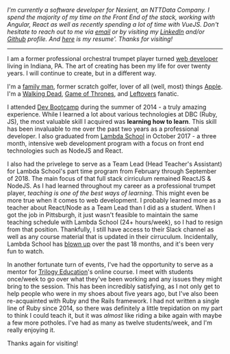 _I'm currently a software developer for Nexient, an NTTData Company. I spend the majority of my time on the Front End of the stack, working with Angular, React as well as recently spending a lot of time with VueJS. Don't hesitate to reach out to me via [email](mailto:dev.artist15@gmail.com) or by visiting my [LinkedIn](https://www.linkedin.com/pub/gregory-knudsen/41/b33/64) and/or [Github](https://github.com/gregknudsen) profile. And [here](https://resume.creddle.io/resume/c8eyer3gy37) is my resume'. Thanks for visiting!_

---

I am a former professional orchestral trumpet player turned [web developer](http://www.github.com/gregknudsen) living in Indiana, PA. The art of creating has been my life for over twenty years. I will continue to create, but in a different way.

I'm a [family man](http://imgur.com/BAKjeyD), <span id="former">former</span> scratch golfer, lover of all (well, most) things [Apple](http://www.apple.com). I'm a [Walking Dead](http://www.amc.com/shows/the-walking-dead), [Game of Thrones](http://www.hbo.com/game-of-thrones), and [Leftovers](http://www.hbo.com/the-leftovers) fanatic.

I attended [Dev Bootcamp](http://devbootcamp.com/locations/new-york/) during the summer of 2014 - a truly amazing experience. While I learned a lot about various technologies at DBC (Ruby, JS), the most valuable skill I acquired was **learning how to learn**. This skill has been invaluable to me over the past two years as a professional developer.
I also graduated from [Lambda School](https://www.lambdaschool.com) in October 2017 - a three month, intensive web development program with a focus on front end technologies such as NodeJS and React.

I also had the privelege to serve as a Team Lead (Head Teacher's Assistant) for Lambda School's part time program from February through September of 2018. The main focus of that full stack cirriculum remained ReactJS &amp; NodeJS. As I had learned throughout my career as a professional trumpet player, _teaching is one of the best ways of learning_. This might even be more true when it comes to web development. I probably learned more as a teacher about React/Node as a Team Lead than I did as a student.
When I got the job in Pittsburgh, it just wasn't feasible to maintain the same teaching schedule with Lambda School (24+ hours/week), so I had to resign from that position. Thankfully, I still have access to their Slack channel as well as any course material that is updated in their cirruculum. Incidentally, Lambda School has [blown up](https://www.forbes.com/sites/susanadams/2019/01/08/how-lambda-school-raised-30m-to-expand-its-income-sharing-tuition-plan-for-online-coding-students/#5541ce362c68) over the past 18 months, and it's been very fun to watch.

In another fortunate turn of events, I've had the opportunity to serve as a mentor for [Trilogy Education](https://www.trilogyed.com/)'s online course. I meet with students once/week to go over what they've been working and any issues they might bring to the session. This has been incredibly satisfying, as I not only get to help people who were in my shoes about five years ago, but I've also been re-acquainted with Ruby and the Rails framework. I had not written a single line of Ruby since 2014, so there was definitely a little trepidation on my part to think I could teach it, but it was _almost_ like riding a bike again with maybe a few more potholes. I've had as many as twelve students/week, and I'm really enjoying it.

Thanks again for visiting!

